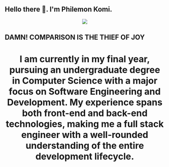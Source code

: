 ## Hello there 👋. I'm Philemon Komi.

<div id="header" align="center">
  <img     src="https://i.giphy.com/media/v1.Y2lkPTc5MGI3NjExZGt5NThzbjV4OHFseTVsZmpoaWJib3dtZzB1MXV5OG5uOHNldzB1dSZlcD12MV9pbnRlcm5hbF9naWZfYnlfaWQmY3Q9Zw/RbDKaczqWovIugyJmW/giphy.gif"/>
</div>

## DAMN! COMPARISON IS THE THIEF OF JOY

<h1 align="center" About Me:</h1>
  
I am currently in my final year, pursuing an undergraduate degree in Computer Science with a major focus on Software Engineering and Development. My experience spans both front-end and back-end technologies, making me a full stack engineer with a well-rounded understanding of the entire development lifecycle.


